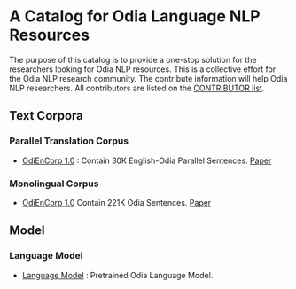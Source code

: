 # A Catalog for Odia Language NLP Resources
The purpose of this catalog is to provide a one-stop solution for the researchers looking for Odia NLP resources. This is a collective effort for the Odia NLP research community. The contribute information will help Odia NLP researchers. All contributors are listed on the <a href="https://github.com/shantipriyap/Odia-NLP-Resource-Catalog/blob/master/CONTRIBUTORS.md">CONTRIBUTOR list</a>. 

## Text Corpora

### Parallel Translation Corpus
* <a href="https://lindat.mff.cuni.cz/repository/xmlui/handle/11234/1-2879">OdiEnCorp 1.0</a> : Contain 30K English-Odia Parallel Sentences. <a href="https://link.springer.com/chapter/10.1007/978-981-13-9282-5_47">Paper</a> 

### Monolingual Corpus
* <a href="https://lindat.mff.cuni.cz/repository/xmlui/handle/11234/1-2879">OdiEnCorp 1.0</a> Contain 221K Odia Sentences. <a href="https://link.springer.com/chapter/10.1007/978-981-13-9282-5_47">Paper</a> 

## Model

### Language Model

* <a href="https://github.com/goru001/nlp-for-odia">Language Model</a> : Pretrained Odia Language Model. 

